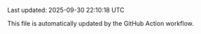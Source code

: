 Last updated: 2025-09-30 22:10:18 UTC

This file is automatically updated by the GitHub Action workflow.
